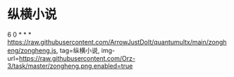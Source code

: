 # 纵横小说
6 0 * * * https://raw.githubusercontent.com/ArrowJustDoIt/quantumultx/main/zongheng/zongheng.js, tag=纵横小说, img-url=https://raw.githubusercontent.com/Orz-3/task/master/zongheng.png,enabled=true
